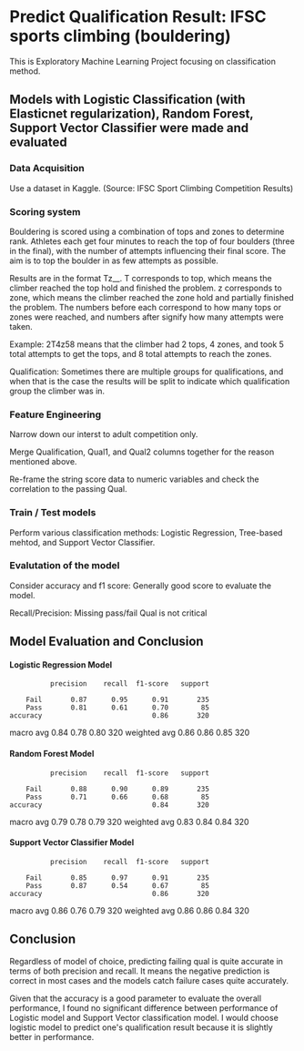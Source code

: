 # Predict Qualification Result: IFSC sports climbing (bouldering)

This is Exploratory Machine Learning Project focusing on classification method.

## Models with Logistic Classification (with Elasticnet regularization), Random Forest, Support Vector Classifier were made and evaluated

### Data Acquisition
Use a dataset in Kaggle. (Source: IFSC Sport Climbing Competition Results)

### Scoring system
Bouldering is scored using a combination of tops and zones to determine rank. Athletes each get four minutes to reach the top of four boulders (three in the final), with the number of attempts influencing their final score. The aim is to top the boulder in as few attempts as possible.

Results are in the format Tz__. T corresponds to top, which means the climber reached the top hold and finished the problem. z corresponds to zone, which means the climber reached the zone hold and partially finished the problem. The numbers before each correspond to how many tops or zones were reached, and numbers after signify how many attempts were taken.

Example: 2T4z58 means that the climber had 2 tops, 4 zones, and took 5 total attempts to get the tops, and 8 total attempts to reach the zones.

Qualification: Sometimes there are multiple groups for qualifications, and when that is the case the results will be split to indicate which qualification group the climber was in.

### Feature Engineering

Narrow down our interst to adult competition only.

Merge Qualification, Qual1, and Qual2 columns together for the reason mentioned above.

Re-frame the string score data to numeric variables and check the correlation to the passing Qual.

### Train / Test models
Perform various classification methods: Logistic Regression, Tree-based mehtod, and Support Vector Classifier.

### Evalutation of the model
Consider accuracy and f1 score: Generally good score to evaluate the model.

Recall/Precision: Missing pass/fail Qual is not critical


## Model Evaluation and Conclusion

#### Logistic Regression Model
              precision    recall  f1-score   support

        Fail       0.87      0.95      0.91       235
        Pass       0.81      0.61      0.70        85
    accuracy                           0.86       320
   macro avg       0.84      0.78      0.80       320
weighted avg       0.86      0.86      0.85       320


#### Random Forest Model
              precision    recall  f1-score   support

        Fail       0.88      0.90      0.89       235
        Pass       0.71      0.66      0.68        85
    accuracy                           0.84       320
   macro avg       0.79      0.78      0.79       320
weighted avg       0.83      0.84      0.84       320


#### Support Vector Classifier Model
              precision    recall  f1-score   support

        Fail       0.85      0.97      0.91       235
        Pass       0.87      0.54      0.67        85
    accuracy                           0.86       320
   macro avg       0.86      0.76      0.79       320
weighted avg       0.86      0.86      0.84       320

## Conclusion
Regardless of model of choice, predicting failing qual is quite accurate in terms of both precision and recall. It means the negative prediction is correct in most cases and the models catch failure cases quite accurately.

Given that the accuracy is a good parameter to evaluate the overall performance, I found no significant difference between performance of Logistic model and Support Vector classification model. I would choose logistic model to predict one's qualification result because it is slightly better in performance.
